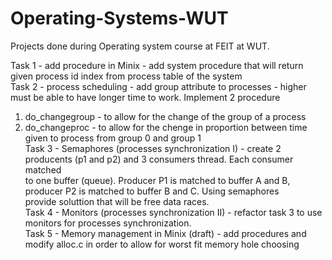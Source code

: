 # Operating-Systems-WUT  
Projects done during Operating system course at FEIT at WUT.  
  
Task 1 - add procedure in Minix - add system procedure that will return given process id index from process  table of the system  
Task 2 - process scheduling - add group attribute to processes - higher must be able to have longer time to work. Implement 2 procedure  
1) do_changegroup - to allow for the change of the group of a process  
2) do_changeproc - to allow for the chenge in proportion between time given to process from group 0 and group 1  
Task 3 - Semaphores (processes synchronization I) - create 2 producents (p1 and p2) and 3 consumers thread. Each consumer matched  
to one buffer (queue). Producer P1 is matched to buffer A and B, producer P2 is matched to buffer B and C. Using semaphores  
provide soluttion that will be free data races.  
Task 4 - Monitors (processes synchronization II) - refactor task 3 to use monitors for processes synchronization.  
Task 5 - Memory management in Minix (draft) - add procedures and modify alloc.c in order to allow for worst fit memory hole choosing  
